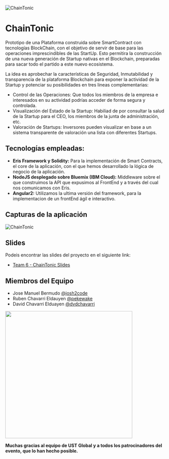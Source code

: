 
![ChainTonic](docs/chaintonic-logo.png)

# ChainTonic

Prototipo de una Plataforma construida sobre SmartContract con tecnologías BlockChain, con el objetivo de servir de base para las operaciones imprescindibles de las StartUp.
Esto permitira la construcción de una nueva generación de Startup nativas en el Blockchain, preparadas para sacar todo el partido a este nuevo ecosistema. 

La idea es aprobechar la características de Seguridad, Inmutabilidad y transparencia de la plataforma Blockchain para exponer la actividad de la Startup y potenciar su posibilidades en tres lineas complementarias:
 * Control de las Operaciones: Que todos los miembros de la empresa e interesados en su actividad podrías acceder de forma segura y controlada.
 * Visualización del Estado de la Startup: Habiliad de por consultar la salud de la Startup para el CEO, los miembros de la junta de administración, etc.   
 * Valoración de Startups: Inversores pueden visualizar en base a un sistema transparente de valoración una lista con diferentes Startups.  

## Tecnologías empleadas:

* **Eris Framework y Solidity:** Para la implementación de Smart Contracts, el core de la aplicación, con el que hemos desarrollado la lógica de negocio de la aplicación.  
* **NodeJS desplegado sobre Bluemix (IBM Cloud):** Middleware sobre el que construimos la API que expusimos al FrontEnd y a través del cual nos comunicamos con Eris.  
* **Angular2:** Utilizamos la ultima versión del framework, para la implementacion de un frontEnd ágil e interactivo.

## Capturas de la aplicación

![ChainTonic](docs/snapshots.png)

## Slides

Podeis encontrar las slides del proyecto en el siguiente link:
* [Team 6 - ChainTonic Slides](docs/ChainTonic.pdf)

## Miembros del Equipo

* Jose Manuel Bermudo [@josh2code](https://twitter.com/josh2code)
* Ruben Chavarri Eldauyen [@pekewake](https://twitter.com/pekewake)
* David Chavarri Elduayen [@dvdchavarri](https://twitter.com/dvdchavarri)

<img src="docs/groupPicture.jpg" width="400">

**Muchas gracias al equipo de UST Global y a todos los patrocinadores del evento, que lo han hecho posible.**
